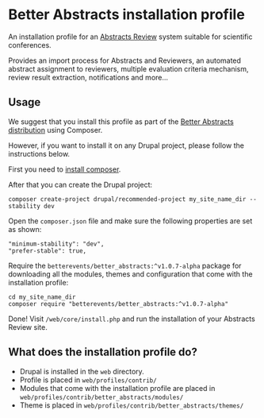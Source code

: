 # Better Abstracts installation profile

An installation profile for an [Abstracts Review](https://betterevents.io/abstracts-review) system suitable for scientific conferences.

Provides an import process for Abstracts and Reviewers, an automated abstract assignment to reviewers, multiple evaluation criteria mechanism, review result extraction, notifications and more...

## Usage
We suggest that you install this profile as part of the [Better Abstracts distribution](https://github.com/betterevents/better-abstracts-project) using Composer.

However, if you want to install it on any Drupal project, please follow the instructions below.

First you need to [install composer](https://getcomposer.org/doc/00-intro.md#installation-linux-unix-macos).

After that you can create the Drupal project:

```
composer create-project drupal/recommended-project my_site_name_dir --stability dev
```

Open the `composer.json` file and make sure the following properties are set as shown:
```
"minimum-stability": "dev",
"prefer-stable": true,
```

Require the `betterevents/better_abstracts:^v1.0.7-alpha` package for downloading all the modules, themes and configuration that come with the installation profile:

```
cd my_site_name_dir
composer require "betterevents/better_abstracts:^v1.0.7-alpha"
```

Done! Visit `/web/core/install.php` and run the installation of your Abstracts Review site.

## What does the installation profile do?

* Drupal is installed in the `web` directory.
* Profile is placed in `web/profiles/contrib/`
* Modules that come with the installation profile are placed in `web/profiles/contrib/better_abstracts/modules/`
* Theme is placed in `web/profiles/contrib/better_abstracts/themes/`
